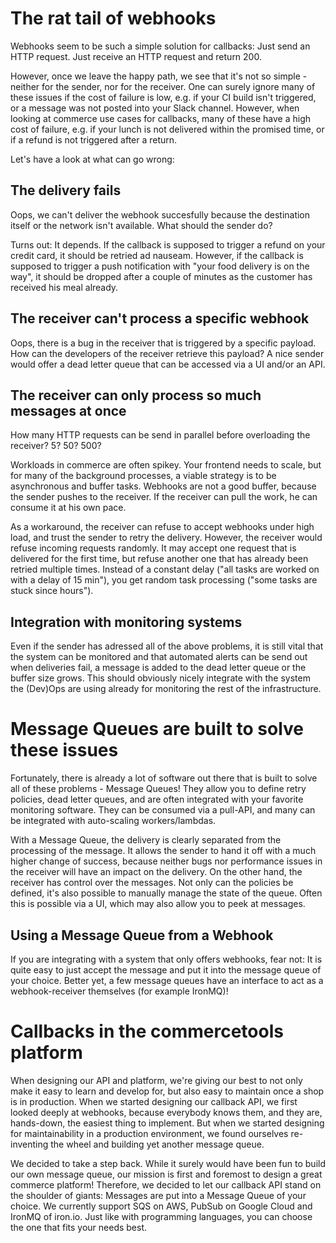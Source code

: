 # The rat tail of webhooks

Webhooks seem to be such a simple solution for callbacks: Just send an HTTP request. Just receive an HTTP request and return 200.

However, once we leave the happy path, we see that it's not so simple - neither for the sender, nor for the receiver. One can surely ignore many of these issues if the cost of failure is low, e.g. if your CI build isn't triggered, or a message was not posted into your Slack channel. However, when looking at commerce use cases for callbacks, many of these have a high cost of failure, e.g. if your lunch is not delivered within the promised time, or if a refund is not triggered after a return.

Let's have a look at what can go wrong:

## The delivery fails

Oops, we can't deliver the webhook succesfully because the destination itself or the network isn't available. What should the sender do?

Turns out: It depends. If the callback is supposed to trigger a refund on your credit card, it should be retried ad nauseam. However, if the callback is supposed to trigger a push notification with "your food delivery is on the way", it should be dropped after a couple of minutes as the customer has received his meal already.

## The receiver can't process a specific webhook

Oops, there is a bug in the receiver that is triggered by a specific payload. How can the developers of the receiver retrieve this payload? A nice sender would offer a dead letter queue that can be accessed via a UI and/or an API.

## The receiver can only process so much messages at once

How many HTTP requests can be send in parallel before overloading the receiver? 5? 50? 500?

Workloads in commerce are often spikey. Your frontend needs to scale, but for many of the background processes, a viable strategy is to be asynchronous and buffer tasks. Webhooks are not a good buffer, because the sender pushes to the receiver. If the receiver can pull the work, he can consume it at his own pace.

As a workaround, the receiver can refuse to accept webhooks under high load, and trust the sender to retry the delivery. However, the receiver would refuse incoming requests randomly. It may accept one request that is delivered for the first time, but refuse another one that has already been retried multiple times. Instead of a constant delay ("all tasks are worked on with a delay of 15 min"), you get random task processing ("some tasks are stuck since hours").

## Integration with monitoring systems

Even if the sender has adressed all of the above problems, it is still vital that the system can be monitored and that automated alerts can be send out when deliveries fail, a message is added to the dead letter queue or the buffer size grows. This should obviously nicely integrate with the system the (Dev)Ops are using already for monitoring the rest of the infrastructure.

# Message Queues are built to solve these issues

Fortunately, there is already a lot of software out there that is built to solve all of these problems - Message Queues! They allow you to define retry policies, dead letter queues, and are often integrated with your favorite monitoring software. They can be consumed via a pull-API, and many can be integrated with auto-scaling workers/lambdas.

With a Message Queue, the delivery is clearly separated from the processing of the message. It allows the sender to hand it off with a much higher change of success, because neither bugs nor performance issues in the receiver will have an impact on the delivery. On the other hand, the receiver has control over the messages. Not only can the policies be defined, it's also possible to manually manage the state of the queue. Often this is possible via a UI, which may also allow you to peek at messages.

## Using a Message Queue from a Webhook

If you are integrating with a system that only offers webhooks, fear not: It is quite easy to just accept the message and put it into the message queue of your choice. Better yet, a few message queues have an interface to act as a webhook-receiver themselves (for example IronMQ)!

# Callbacks in the commercetools platform

When designing our API and platform, we're giving our best to not only make it easy to learn and develop for, but also easy to maintain once a shop is in production. When we started designing our callback API, we first looked deeply at webhooks, because everybody knows them, and they are, hands-down, the easiest thing to implement. But when we started designing for maintainability in a production environment, we found ourselves re-inventing the wheel and building yet another message queue.

We decided to take a step back. While it surely would have been fun to build our own message queue, our mission is first and foremost to design a great commerce platform! Therefore, we decided to let our callback API stand on the shoulder of giants: Messages are put into a Message Queue of your choice. We currently support SQS on AWS, PubSub on Google Cloud and IronMQ of iron.io. Just like with programming languages, you can choose the one that fits your needs best.
